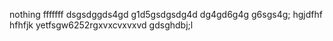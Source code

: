 nothing fffffff
dsgsdggds4gd
g1d5gsdgsdg4d
dg4gd6g4g
g6sgs4g;
hgjdfhf
hfhfjk
yetfsgw6252rgxvxcvxvxvd
gdsghdbj;l

